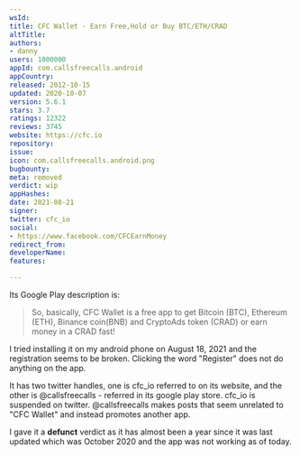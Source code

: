 ```yaml
---
wsId: 
title: CFC Wallet - Earn Free,Hold or Buy BTC/ETH/CRAD
altTitle: 
authors:
- danny
users: 1000000
appId: com.callsfreecalls.android
appCountry: 
released: 2012-10-15
updated: 2020-10-07
version: 5.6.1
stars: 3.7
ratings: 12322
reviews: 3745
website: https://cfc.io
repository: 
issue: 
icon: com.callsfreecalls.android.png
bugbounty: 
meta: removed
verdict: wip
appHashes: 
date: 2021-08-21
signer: 
twitter: cfc_io
social:
- https://www.facebook.com/CFCEarnMoney
redirect_from: 
developerName: 
features: 

---
```


Its Google Play description is: 

> So, basically, CFC Wallet is a free app to get Bitcoin (BTC), Ethereum (ETH), Binance coin(BNB) and CryptoAds token (CRAD) or earn money in a CRAD fast!

I tried installing it on my android phone on August 18, 2021 and the registration seems to be broken. Clicking the word "Register" does not do anything on the app. 

It has two twitter handles, one is cfc_io referred to on its website, and the other is @callsfreecalls - referred in its google play store. cfc_io is suspended on twitter. @callsfreecalls makes posts that seem unrelated to "CFC Wallet" and instead promotes another app.

I gave it a **defunct** verdict as it has almost been a year since it was last updated which was October 2020 and the app was not working as of today.



